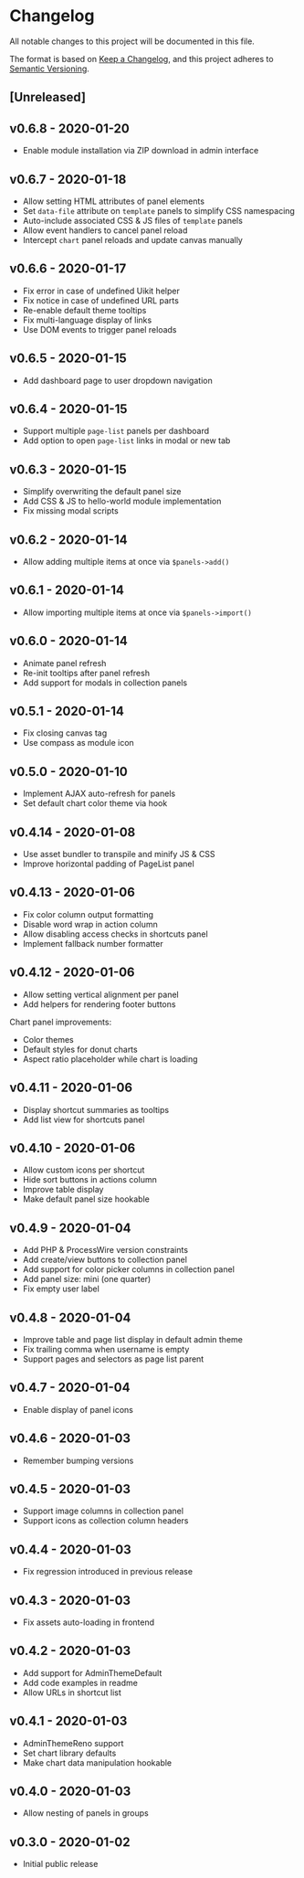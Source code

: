 # Changelog

All notable changes to this project will be documented in this file.

The format is based on [Keep a Changelog](https://keepachangelog.com/en/1.0.0/),
and this project adheres to [Semantic Versioning](https://semver.org/spec/v2.0.0.html).

## [Unreleased]

## v0.6.8 - 2020-01-20

- Enable module installation via ZIP download in admin interface

## v0.6.7 - 2020-01-18

- Allow setting HTML attributes of panel elements
- Set `data-file` attribute on `template` panels to simplify CSS namespacing
- Auto-include associated CSS & JS files of `template` panels
- Allow event handlers to cancel panel reload
- Intercept `chart` panel reloads and update canvas manually

## v0.6.6 - 2020-01-17

- Fix error in case of undefined Uikit helper
- Fix notice in case of undefined URL parts
- Re-enable default theme tooltips
- Fix multi-language display of links
- Use DOM events to trigger panel reloads

## v0.6.5 - 2020-01-15

- Add dashboard page to user dropdown navigation

## v0.6.4 - 2020-01-15

- Support multiple `page-list` panels per dashboard
- Add option to open `page-list` links in modal or new tab

## v0.6.3 - 2020-01-15

- Simplify overwriting the default panel size
- Add CSS & JS to hello-world module implementation
- Fix missing modal scripts

## v0.6.2 - 2020-01-14

- Allow adding multiple items at once via `$panels->add()`

## v0.6.1 - 2020-01-14

- Allow importing multiple items at once via `$panels->import()`

## v0.6.0 - 2020-01-14

- Animate panel refresh
- Re-init tooltips after panel refresh
- Add support for modals in collection panels

## v0.5.1 - 2020-01-14

- Fix closing canvas tag
- Use compass as module icon

## v0.5.0 - 2020-01-10

- Implement AJAX auto-refresh for panels
- Set default chart color theme via hook

## v0.4.14 - 2020-01-08

- Use asset bundler to transpile and minify JS & CSS
- Improve horizontal padding of PageList panel

## v0.4.13 - 2020-01-06

- Fix color column output formatting
- Disable word wrap in action column
- Allow disabling access checks in shortcuts panel
- Implement fallback number formatter

## v0.4.12 - 2020-01-06

- Allow setting vertical alignment per panel
- Add helpers for rendering footer buttons

Chart panel improvements:

- Color themes
- Default styles for donut charts
- Aspect ratio placeholder while chart is loading

## v0.4.11 - 2020-01-06

- Display shortcut summaries as tooltips
- Add list view for shortcuts panel

## v0.4.10 - 2020-01-06

- Allow custom icons per shortcut
- Hide sort buttons in actions column
- Improve table display
- Make default panel size hookable

## v0.4.9 - 2020-01-04

- Add PHP & ProcessWire version constraints
- Add create/view buttons to collection panel
- Add support for color picker columns in collection panel
- Add panel size: mini (one quarter)
- Fix empty user label

## v0.4.8 - 2020-01-04

- Improve table and page list display in default admin theme
- Fix trailing comma when username is empty
- Support pages and selectors as page list parent

## v0.4.7 - 2020-01-04

- Enable display of panel icons

## v0.4.6 - 2020-01-03

- Remember bumping versions

## v0.4.5 - 2020-01-03

- Support image columns in collection panel
- Support icons as collection column headers

## v0.4.4 - 2020-01-03

- Fix regression introduced in previous release

## v0.4.3 - 2020-01-03

- Fix assets auto-loading in frontend

## v0.4.2 - 2020-01-03

- Add support for AdminThemeDefault
- Add code examples in readme
- Allow URLs in shortcut list

## v0.4.1 - 2020-01-03

- AdminThemeReno support
- Set chart library defaults
- Make chart data manipulation hookable

## v0.4.0 - 2020-01-03

- Allow nesting of panels in groups

## v0.3.0 - 2020-01-02

- Initial public release
